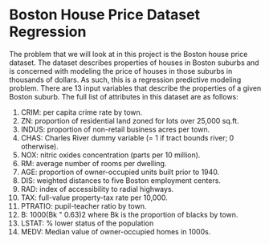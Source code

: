 <h1> Boston House Price Dataset Regression</h1>

<p>
  The problem that we will look at in this project is the Boston house price dataset. The dataset
describes properties of houses in Boston suburbs and is concerned with modeling the price of
houses in those suburbs in thousands of dollars. As such, this is a regression predictive modeling
problem. There are 13 input variables that describe the properties of a given Boston suburb.
The full list of attributes in this dataset are as follows: 
</p>

<ol>
  <li>CRIM: per capita crime rate by town.</li>
  <li>ZN: proportion of residential land zoned for lots over 25,000 sq.ft.</li>
  <li>INDUS: proportion of non-retail business acres per town.</li>
  <li> CHAS: Charles River dummy variable (= 1 if tract bounds river; 0 otherwise).</li>
  <li>NOX: nitric oxides concentration (parts per 10 million).</li>
  <li>RM: average number of rooms per dwelling.</li>
  <li>AGE: proportion of owner-occupied units built prior to 1940.</li>
  <li>DIS: weighted distances to five Boston employment centers.</li>
  <li>RAD: index of accessibility to radial highways.</li>
  <li>TAX: full-value property-tax rate per 10,000.</li>
  <li>PTRATIO: pupil-teacher ratio by town.</li>
  <li>B: 1000(Bk " 0.63)2 where Bk is the proportion of blacks by town.</li>
  <li>LSTAT: % lower status of the population</li>
  <li>MEDV: Median value of owner-occupied homes in 1000s.</li>
</ol>
